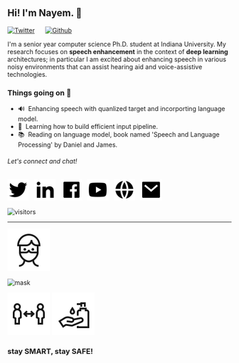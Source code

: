 ## Hi! I'm Nayem. 👋


[![Twitter](https://img.shields.io/twitter/follow/i_Nayem?style=social&label=%20%40i_Nayem)](https://twitter.com/i_Nayem) &nbsp;&nbsp;&nbsp;&nbsp;
[![Github](https://img.shields.io/github/followers/nayem?style=social&label=%20%40nayem)](https://github.com/nayem)

I'm a senior year computer science Ph.D. student at Indiana University. My research focuses on **speech enhancement** in the context of **deep learning** architectures; in particular I am excited about enhancing speech in various noisy environments that can assist hearing aid and voice-assistive technologies. 


### Things going on 🎃

- 🔊 &nbsp;Enhancing speech with quanlized target and incorporting language model.
- 🌱 &nbsp;Learning how to build efficient input pipeline.
- 📚 &nbsp;Reading on language model, book named 'Speech and Language Processing' by Daniel and James.


###### Let's connect and chat!


[![twitter](/images/twitter-fill.svg)](https://twitter.com/i_Nayem)&nbsp;&nbsp;
[![Linkedin](/images/linkedin-fill.svg)](https://linkedin.com/in/knayem/)&nbsp;&nbsp;
[![facebook](/images/facebook-box-fill.svg)](https://facebook.com/km.nayem)&nbsp;&nbsp;
[![youtube](/images/youtube-fill.svg)](https://youtube.com/channel/UCKM68KMhgSCqfM3NLqfOxWA)&nbsp;&nbsp;
[![website](/images/global-fill.svg)](https://sites.google.com/site/khanokarmdnayem/)&nbsp;&nbsp;
[![mailto](/images/mail-fill.svg)](mailto:knayem@iu.edu?subject=[GitHub]%20Hi%20there!)

![visitors](https://visitor-badge.glitch.me/badge?page_id=readme.md)

---
![mask](/images/face%20mask.svg) 

![mask](https://drive.google.com/file/d/1UDxqxh7zI4f_PMSp1zLjhl0LiVC9qZmH/view?usp=sharing)

![distance](/images/social%20distancing%2002.svg) ![wash](/images/wash%20hands.svg)
### stay SMART, stay SAFE! 


<!--
**nayem/nayem** is a ✨ _special_ ✨ repository because its `README.md` (this file) appears on your GitHub profile.

Here are some ideas to get you started:

- 🔭 I’m currently working on ...
- 🌱 I’m currently learning ...
- 👯 I’m looking to collaborate on ...
- 🤔 I’m looking for help with ...
- 💬 Ask me about ...
- 📫 How to reach me: ...
- 😄 Pronouns: ...
- ⚡ Fun fact: ...
-->
